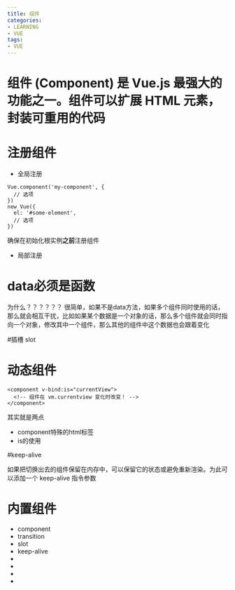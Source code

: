 ```yaml
---
title: 组件
categories: 
- LEARNING
- VUE
tags:
- VUE
---
```


# 组件 (Component) 是 Vue.js 最强大的功能之一。组件可以扩展 HTML 元素，封装可重用的代码

# 注册组件
- 全局注册
```
Vue.component('my-component', {
  // 选项
})
new Vue({
  el: '#some-element',
  // 选项
})
```
确保在初始化根实例**之前**注册组件
- 局部注册


# data必须是函数
为什么？？？？？？
很简单，如果不是data方法，如果多个组件同时使用的话，那么就会相互干扰，比如如果某个数据是一个对象的话，那么多个组件就会同时指向一个对象，修改其中一个组件，那么其他的组件中这个数据也会跟着变化

#插槽 slot

# 动态组件

```
<component v-bind:is="currentView">
  <!-- 组件在 vm.currentview 变化时改变！ -->
</component>
```
其实就是两点
- component特殊的html标签
- is的使用


#keep-alive

如果把切换出去的组件保留在内存中，可以保留它的状态或避免重新渲染。为此可以添加一个 keep-alive 指令参数


# 内置组件
- component
- transition
- slot
- keep-alive
- 
- 
- 
- 